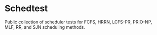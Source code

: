 # Schedtest
Public collection of scheduler tests for FCFS, HRRN, LCFS-PR, PRIO-NP, MLF, RR, and SJN scheduling methods.
